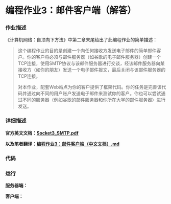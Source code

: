 # 编程作业3：邮件客户端（解答）

### 作业描述

《计算机网络：自顶向下方法》中第二章末尾给出了此编程作业的简单描述：

> 这个编程作业的目的是创建一个向任何接收方发送电子邮件的简单邮件客户。你的客户将必须与邮件服务器（如谷歌的电子邮件服务器）创建一个TCP连接，使用SMTP协议与该邮件服务器进行交谈，经该邮件服务器向某接收方（如你的朋友）发送一个电子邮件报文，最后关闭与该邮件服务器的TCP连接。
>
> 对本作业，配套Web站点为你的客户提供了框架代码。你的任务是完善该代码并通过向不同的用户账户发送电子邮件来测试你的客户。你也可以尝试通过不同的服务器（例如谷歌的邮件服务器和你所在大学的邮件服务器）进行发送。

### 详细描述

**官方英文文档：[Socket3_SMTP.pdf](Socket3_SMTP.pdf)**

**以及笔者翻译：[编程作业3：邮件客户端（中文文档）.md](编程作业3：邮件客户端（中文文档）.md)**

### 代码



### 运行

**服务器端：**



**客户端：**

